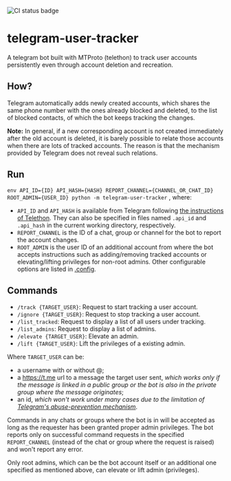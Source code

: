 ![CI status badge](https://github.com/Gowee/traceroute-map-panel/workflows/CI/badge.svg)

# telegram-user-tracker
A telegram bot built with MTProto (telethon) to track user accounts persistently even through account deletion and recreation.

## How?
Telegram automatically adds newly created accounts, which shares the same phone number with the ones already blocked and deleted, to the list of blocked contacts, of which the bot keeps tracking the changes.

**Note:** In general, if a new corresponding account is not created immediately after the old account is deleted, it is barely possible to relate those accounts when there are lots of tracked accounts. The reason is that the mechanism provided by Telegram does not reveal such relations. 

## Run
`env API_ID={ID} API_HASH={HASH} REPORT_CHANNEL={CHANNEL_OR_CHAT_ID} ROOT_ADMIN={USER_ID} python -m telegram-user-tracker`
, where:
* `API_ID` and `API_HASH` is available from Telegram following [the instructions of Telethon](https://docs.telethon.dev/en/latest/basic/signing-in.html). They can also be specified in files named `.api_id` and `.api_hash` in the current working directory, respectively.
* `REPORT_CHANNEL` is the ID of a chat, group or channel for the bot to report the account changes.
* `ROOT_ADMIN` is the user ID of an additional account from where the bot accepts instructions such as adding/removing tracked accounts or elevating/lifting privileges for non-root admins.
Other configurable options are listed in [.config](https://github.com/Gowee/telegram-user-tracker/blob/master/telegram_user_tracker/config.py).

## Commands
* `/track {TARGET_USER}`: Request to start tracking a user account.
* `/ignore {TARGET_USER}`: Request to stop tracking a user account.
* `/list_tracked`: Request to display a list of all users under tracking.
* `/list_admins`: Request to display a list of admins.
* `/elevate {TARGET_USER}`: Elevate an admin.
* `/lift {TARGET_USER}`: Lift the privileges of a existing admin.

Where `TARGET_USER` can be:
* a username with or without @;
* a https://t.me url to a message the target user sent, *which works only if the message is linked in a public group or the bot is also in the private group where the message originates*;
* an id, *which won't work under many cases due to the limitation of [Telegram's abuse-prevention mechanism](https://docs.telethon.dev/en/latest/concepts/entities.html)*.

Commands in any chats or groups where the bot is in will be accepted as long as the requester has been granted proper admin privileges. The bot reports only on successful command requests in the specified `REPORT_CHANNEL` (instead of the chat or group where the request is raised) and won't report any error.

Only root admins, which can be the bot account itself or an additional one specified as mentioned above, can elevate or lift admin (privileges).
